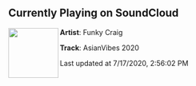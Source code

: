 ## Currently Playing on SoundCloud

[<img align="left" width="100" src="https://i1.sndcdn.com/artworks-5cbap54CBQsoXGtr-pn5ztQ-t50x50.jpg">](https://soundcloud.com/funkycraig/funky-craig-asian-vibes-2020-original-mix)

**Artist**: Funky Craig 

**Track**: AsianVibes 2020

Last updated at 7/17/2020, 2:56:02 PM
